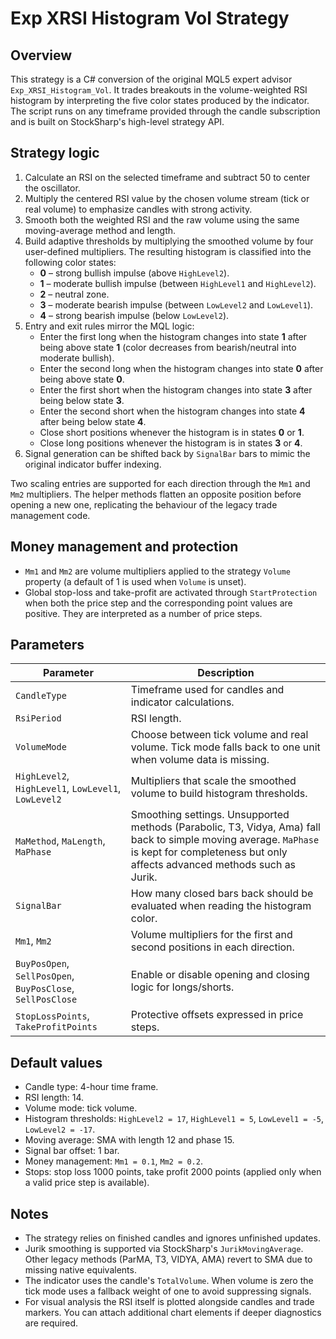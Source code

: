 # Exp XRSI Histogram Vol Strategy

## Overview

This strategy is a C# conversion of the original MQL5 expert advisor `Exp_XRSI_Histogram_Vol`. It trades breakouts in the volume-weighted RSI histogram by interpreting the five color states produced by the indicator. The script runs on any timeframe provided through the candle subscription and is built on StockSharp's high-level strategy API.

## Strategy logic

1. Calculate an RSI on the selected timeframe and subtract 50 to center the oscillator.
2. Multiply the centered RSI value by the chosen volume stream (tick or real volume) to emphasize candles with strong activity.
3. Smooth both the weighted RSI and the raw volume using the same moving-average method and length.
4. Build adaptive thresholds by multiplying the smoothed volume by four user-defined multipliers. The resulting histogram is classified into the following color states:
   - **0** – strong bullish impulse (above `HighLevel2`).
   - **1** – moderate bullish impulse (between `HighLevel1` and `HighLevel2`).
   - **2** – neutral zone.
   - **3** – moderate bearish impulse (between `LowLevel2` and `LowLevel1`).
   - **4** – strong bearish impulse (below `LowLevel2`).
5. Entry and exit rules mirror the MQL logic:
   - Enter the first long when the histogram changes into state **1** after being above state **1** (color decreases from bearish/neutral into moderate bullish).
   - Enter the second long when the histogram changes into state **0** after being above state **0**.
   - Enter the first short when the histogram changes into state **3** after being below state **3**.
   - Enter the second short when the histogram changes into state **4** after being below state **4**.
   - Close short positions whenever the histogram is in states **0** or **1**.
   - Close long positions whenever the histogram is in states **3** or **4**.
6. Signal generation can be shifted back by `SignalBar` bars to mimic the original indicator buffer indexing.

Two scaling entries are supported for each direction through the `Mm1` and `Mm2` multipliers. The helper methods flatten an opposite position before opening a new one, replicating the behaviour of the legacy trade management code.

## Money management and protection

- `Mm1` and `Mm2` are volume multipliers applied to the strategy `Volume` property (a default of 1 is used when `Volume` is unset).
- Global stop-loss and take-profit are activated through `StartProtection` when both the price step and the corresponding point values are positive. They are interpreted as a number of price steps.

## Parameters

| Parameter | Description |
|-----------|-------------|
| `CandleType` | Timeframe used for candles and indicator calculations. |
| `RsiPeriod` | RSI length. |
| `VolumeMode` | Choose between tick volume and real volume. Tick mode falls back to one unit when volume data is missing. |
| `HighLevel2`, `HighLevel1`, `LowLevel1`, `LowLevel2` | Multipliers that scale the smoothed volume to build histogram thresholds. |
| `MaMethod`, `MaLength`, `MaPhase` | Smoothing settings. Unsupported methods (Parabolic, T3, Vidya, Ama) fall back to simple moving average. `MaPhase` is kept for completeness but only affects advanced methods such as Jurik. |
| `SignalBar` | How many closed bars back should be evaluated when reading the histogram color. |
| `Mm1`, `Mm2` | Volume multipliers for the first and second positions in each direction. |
| `BuyPosOpen`, `SellPosOpen`, `BuyPosClose`, `SellPosClose` | Enable or disable opening and closing logic for longs/shorts. |
| `StopLossPoints`, `TakeProfitPoints` | Protective offsets expressed in price steps. |

## Default values

- Candle type: 4-hour time frame.
- RSI length: 14.
- Volume mode: tick volume.
- Histogram thresholds: `HighLevel2 = 17`, `HighLevel1 = 5`, `LowLevel1 = -5`, `LowLevel2 = -17`.
- Moving average: SMA with length 12 and phase 15.
- Signal bar offset: 1 bar.
- Money management: `Mm1 = 0.1`, `Mm2 = 0.2`.
- Stops: stop loss 1000 points, take profit 2000 points (applied only when a valid price step is available).

## Notes

- The strategy relies on finished candles and ignores unfinished updates.
- Jurik smoothing is supported via StockSharp's `JurikMovingAverage`. Other legacy methods (ParMA, T3, VIDYA, AMA) revert to SMA due to missing native equivalents.
- The indicator uses the candle's `TotalVolume`. When volume is zero the tick mode uses a fallback weight of one to avoid suppressing signals.
- For visual analysis the RSI itself is plotted alongside candles and trade markers. You can attach additional chart elements if deeper diagnostics are required.
